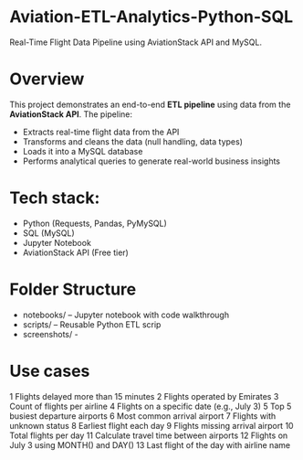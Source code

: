 # Aviation-ETL-Analytics-Python-SQL
Real-Time Flight Data Pipeline using AviationStack API and MySQL.

# Overview
This project demonstrates an end-to-end **ETL pipeline** using data from the **AviationStack API**. The pipeline:
- Extracts real-time flight data from the API
- Transforms and cleans the data (null handling, data types)
- Loads it into a MySQL database
- Performs analytical queries to generate real-world business insights

# Tech stack:
- Python (Requests, Pandas, PyMySQL)
- SQL (MySQL)
- Jupyter Notebook
- AviationStack API (Free tier)

# Folder Structure
- notebooks/ – Jupyter notebook with code walkthrough
- scripts/ – Reusable Python ETL scrip
- screenshots/ - 

# Use cases
1	Flights delayed more than 15 minutes
2	Flights operated by Emirates
3	Count of flights per airline
4	Flights on a specific date (e.g., July 3)
5	Top 5 busiest departure airports
6	Most common arrival airport
7	Flights with unknown status
8	Earliest flight each day
9	Flights missing arrival airport
10	Total flights per day
11	Calculate travel time between airports
12	Flights on July 3 using MONTH() and DAY()
13	Last flight of the day with airline name
